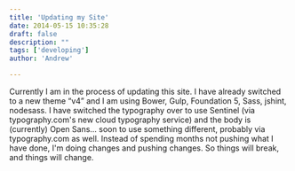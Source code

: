 ```yaml
---
title: 'Updating my Site'
date: 2014-05-15 10:35:28
draft: false
description: ""
tags: ['developing']
author: 'Andrew'

---
```


Currently I am in the process of updating this site. I have already switched to a new theme “v4” and I am using Bower, Gulp, Foundation 5, Sass, jshint, nodesass. I have switched the typography over to use Sentinel (via typography.com's new cloud typography service) and the body is (currently) Open Sans… soon to use something different, probably via typography.com as well. Instead of spending months not pushing what I have done, I'm doing changes and pushing changes. So things will break, and things will change.
